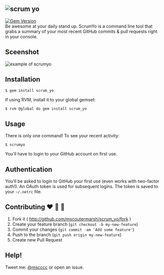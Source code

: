 ![scrum yo](https://raw.githubusercontent.com/mscoutermarsh/scrum_yo/master/scrum_art.png)
----
[![Gem Version](https://badge.fury.io/rb/scrum_yo.png)](http://badge.fury.io/rb/scrum_yo)  
Be awesome at your daily stand up. ScrumYo is a command line tool that grabs a summary of your most recent GitHub commits & pull requests right in your console.

## Sceenshot
![example of scrumyo](https://raw.githubusercontent.com/mscoutermarsh/scrum_yo/master/scrumyo_example.png)

## Installation

    $ gem install scrum_yo
    
If using RVM, install it to your global gemset:

    $ rvm @global do gem install scrum_yo


## Usage

There is only one command! To see your recent activity:

    $ scrumyo

You'll have to login to your GitHub account on first use.
    
## Authentication

You'll be asked to login to GitHub your first use (even works with two-factor auth!). 
An OAuth token is used for subsequent logins. The token is saved to your ```~/.netrc``` file. 

## Contributing :heart: :purple_heart: :green_heart:

1. Fork it ( http://github.com/mscoutermarsh/scrum_yo/fork )
2. Create your feature branch (`git checkout -b my-new-feature`)
3. Commit your changes (`git commit -am 'Add some feature'`)
4. Push to the branch (`git push origin my-new-feature`)
5. Create new Pull Request

## Help!
Tweet me: [@mscccc](https://twitter.com/mscccc) or open an issue.
